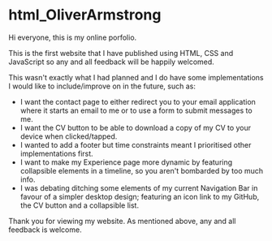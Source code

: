 # html_OliverArmstrong

Hi everyone, this is my online porfolio.

This is the first website that I have published using HTML, CSS and JavaScript so any and all feedback will be happily welcomed.

This wasn't exactly what I had planned and I do have some implementations I would like to include/improve on in the future, such as:

* I want the contact page to either redirect you to your email application where it starts an email to me or to use a form to submit messages to me.
* I want the CV button to be able to download a copy of my CV to your device when clicked/tapped.
* I wanted to add a footer but time constraints meant I prioritised other implementations first.
* I want to make my Experience page more dynamic by featuring collapsible elements in a timeline, so you aren't bombarded by too much info.
* I was debating ditching some elements of my current Navigation Bar in favour of a simpler desktop design; featuring an icon link to my GitHub, the CV button and a collapsible list.


Thank you for viewing my website. As mentioned above, any and all feedback is welcome.